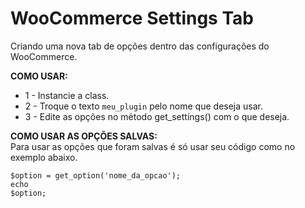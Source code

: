 # WooCommerce Settings Tab
Criando uma nova tab de opções dentro das configurações do WooCommerce.

<p><b>COMO USAR:</b></p>
<ul>
  <li>1 - Instancie a class.</li>
  <li>2 - Troque o texto <code>meu_plugin</code> pelo nome que deseja usar.</li>
  <li>3 - Edite as opções no método get_settings() com o que deseja.</li>
</ul>


<p><b>COMO USAR AS OPÇÕES SALVAS:</b><br>
Para usar as opções que foram salvas é só usar seu código como no exemplo abaixo.</p>


<code>$option = get_option('nome_da_opcao');</code><br>
<code>echo $option;</code>
